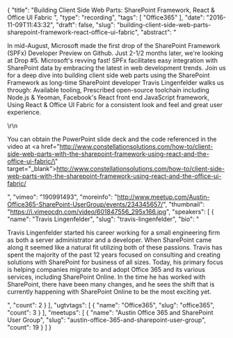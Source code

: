 {
  "title": "Building Client Side Web Parts: SharePoint Framework, React & Office UI Fabric ",
  "type": "recording",
  "tags": [
    "Office365"
  ],
  "date": "2016-11-09T11:43:32",
  "draft": false,
  "slug": "building-client-side-web-parts-sharepoint-framework-react-office-ui-fabric",
  "abstract": "<p>In mid-August, Microsoft made the first drop of the SharePoint Framework (SPFx) Developer Preview on Github. Just 2-1/2 months later, we're looking at Drop #5. Microsoft's revving fast! SPFx facilitates easy integration with SharePoint data by embracing the latest in web development trends. Join us for a deep dive into building client side web parts using the SharePoint Framework as long-time SharePoint developer Travis Lingenfelder walks us through: Available tooling, Prescribed open-source toolchain including Node.js & Yeoman, Facebook's React front end JavaScript framework, Using React & Office UI Fabric for a consistent look and feel and great user experience.</p>\r\n<p>You can obtain the PowerPoint slide deck and the code referenced in the video at <a href=\"http://www.constellationsolutions.com/how-to/client-side-web-parts-with-the-sharepoint-framework-using-react-and-the-office-ui-fabric/\" target=\"_blank\">http://www.constellationsolutions.com/how-to/client-side-web-parts-with-the-sharepoint-framework-using-react-and-the-office-ui-fabric/</a></p>",
  "vimeo": "190991493",
  "moreinfo": "http://www.meetup.com/Austin-Office365-SharePoint-UserGroup/events/234345657/",
  "thumbnail": "https://i.vimeocdn.com/video/601847556_295x166.jpg",
  "speakers": [
    {
      "name": "Travis Lingenfelder",
      "slug": "travis-lingenfelder",
      "bio": "<p>Travis Lingenfelder started his career working for a small engineering firm as both a server administrator and a developer. When SharePoint came along it seemed like a natural fit utilizing both of these passions. Travis has spent the majority of the past 12 years focused on consulting and creating solutions with SharePoint for business of all sizes. Today, his primary focus is helping companies migrate to and adopt Office 365 and its various services, including SharePoint Online. In the time he has worked with SharePoint, there have been many changes, and he sees the shift that is currently happening with SharePoint Online to be the most exciting yet.</p>",
      "count": 2
    }
  ],
  "ugtvtags": [
    {
      "name": "Office365",
      "slug": "office365",
      "count": 3
    }
  ],
  "meetups": [
    {
      "name": "Austin Office 365 and SharePoint User Group",
      "slug": "austin-office-365-and-sharepoint-user-group",
      "count": 19
    }
  ]
}